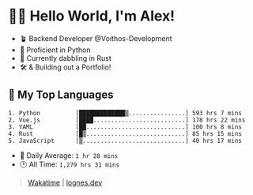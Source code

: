 # 🎷🐛 Hello World, I'm Alex!

- 🪴 Backend Developer @Voithos-Development
- 🐍 Proficient in Python
- 🦀 Currently dabbling in Rust
- 🛠️ & Building out a Portfolio!

## 💚 My Top Languages
```
1. Python          [█████████████▒................] 593 hrs 7 mins
2. Vue.js          [████..........................] 178 hrs 22 mins
3. YAML            [██............................] 100 hrs 8 mins
4. Rust            [█▒............................] 85 hrs 15 mins
5. JavaScript      [▒.............................] 40 hrs 17 mins
```
- 💪 Daily Average: `1 hr 28 mins`
- 🕑 All Time: `1,279 hrs 31 mins`

> [Wakatime](https://wakatime.com/@lognes) | [lognes.dev](https://lognes.dev)